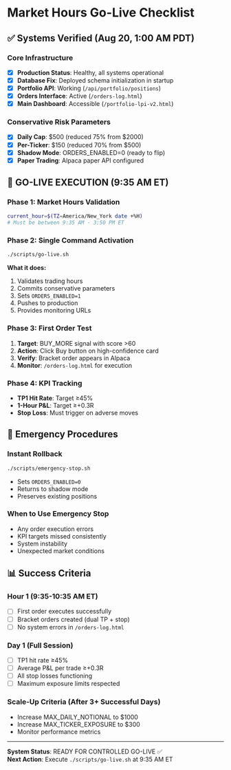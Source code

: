 # Market Hours Go-Live Checklist

## ✅ Systems Verified (Aug 20, 1:00 AM PDT)

### Core Infrastructure
- [x] **Production Status**: Healthy, all systems operational  
- [x] **Database Fix**: Deployed schema initialization in startup
- [x] **Portfolio API**: Working (`/api/portfolio/positions`)
- [x] **Orders Interface**: Active (`/orders-log.html`)
- [x] **Main Dashboard**: Accessible (`/portfolio-lpi-v2.html`)

### Conservative Risk Parameters  
- [x] **Daily Cap**: $500 (reduced 75% from $2000)
- [x] **Per-Ticker**: $150 (reduced 70% from $500)  
- [x] **Shadow Mode**: ORDERS_ENABLED=0 (ready to flip)
- [x] **Paper Trading**: Alpaca paper API configured

## 🚀 GO-LIVE EXECUTION (9:35 AM ET)

### Phase 1: Market Hours Validation
```bash
current_hour=$(TZ=America/New_York date +%H)
# Must be between 9:35 AM - 3:50 PM ET
```

### Phase 2: Single Command Activation  
```bash
./scripts/go-live.sh
```

**What it does:**
1. Validates trading hours
2. Commits conservative parameters  
3. Sets `ORDERS_ENABLED=1`
4. Pushes to production
5. Provides monitoring URLs

### Phase 3: First Order Test
1. **Target**: BUY_MORE signal with score >60
2. **Action**: Click Buy button on high-confidence card
3. **Verify**: Bracket order appears in Alpaca  
4. **Monitor**: `/orders-log.html` for execution

### Phase 4: KPI Tracking
- **TP1 Hit Rate**: Target ≥45%
- **1-Hour P&L**: Target ≥+0.3R  
- **Stop Loss**: Must trigger on adverse moves

## 🛑 Emergency Procedures

### Instant Rollback
```bash
./scripts/emergency-stop.sh
```
- Sets `ORDERS_ENABLED=0`  
- Returns to shadow mode
- Preserves existing positions

### When to Use Emergency Stop
- Any order execution errors
- KPI targets missed consistently  
- System instability
- Unexpected market conditions

## 📊 Success Criteria

### Hour 1 (9:35-10:35 AM ET)
- [ ] First order executes successfully
- [ ] Bracket orders created (dual TP + stop)
- [ ] No system errors in `/orders-log.html`

### Day 1 (Full Session)  
- [ ] TP1 hit rate ≥45%
- [ ] Average P&L per trade ≥+0.3R
- [ ] All stop losses functioning
- [ ] Maximum exposure limits respected

### Scale-Up Criteria (After 3+ Successful Days)
- Increase MAX_DAILY_NOTIONAL to $1000
- Increase MAX_TICKER_EXPOSURE to $300
- Monitor performance metrics

---

**System Status**: READY FOR CONTROLLED GO-LIVE ✅  
**Next Action**: Execute `./scripts/go-live.sh` at 9:35 AM ET